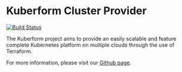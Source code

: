 Kuberform Cluster Provider
===
[![Build Status](https://travis-ci.org/kuberform/controllers.svg?branch=master)](https://travis-ci.org/kuberform/controllers)

The Kuberform project aims to provide an easily scalable and feature complete
Kubernetes platform on multiple clouds through the use of Terraform.

For more information, please visit our [Github page](https://github.com/kuberform).
